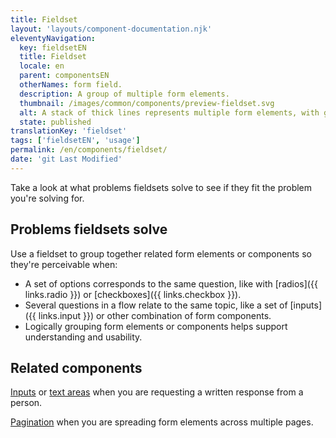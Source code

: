 ```yaml
---
title: Fieldset
layout: 'layouts/component-documentation.njk'
eleventyNavigation:
  key: fieldsetEN
  title: Fieldset
  locale: en
  parent: componentsEN
  otherNames: form field.
  description: A group of multiple form elements.
  thumbnail: /images/common/components/preview-fieldset.svg
  alt: A stack of thick lines represents multiple form elements, with grey lines for labels and white boxes for form fields.
  state: published
translationKey: 'fieldset'
tags: ['fieldsetEN', 'usage']
permalink: /en/components/fieldset/
date: 'git Last Modified'
---
```


Take a look at what problems fieldsets solve to see if they fit the problem you're solving for.

## Problems fieldsets solve

Use a fieldset to group together related form elements or components so they're perceivable when:

- A set of options corresponds to the same question, like with [radios]({{ links.radio }}) or [checkboxes]({{ links.checkbox }}).
- Several questions in a flow relate to the same topic, like a set of [inputs]({{ links.input }}) or other combination of form components.
- Logically grouping form elements or components helps support understanding and usability.

<article class="bg-full-width bg-primary text-light pt-600 pb-300 my-600">
  <h2 class="mt-0">Related components</h2>

<a href="{{ links.input }}" class="link-light">Inputs</a> or <a href="{{ links.textarea }}" class="link-light">text areas</a> when you are requesting a written response from a person.

<a href="{{ links.pagination }}" class="link-light">Pagination</a> when you are spreading form elements across multiple pages.

</article>
